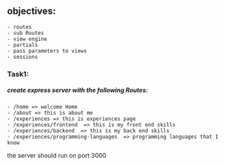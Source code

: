 ## objectives:

    - routes
    - sub Routes
    - view engine
    - partials
    - pass parameters to views
    - sessions

### Task1:

##### create express server with the following Routes:

    - /home => welcome Home
    - /about => this is about me
    - /experiences => this is experiences page
    - /experiences/frontend  => this is my front end skills
    - /experiences/backend  => this is my back end skills
    - /experiences/programming-languages  => programming languages that I know 

the server should run on port 3000